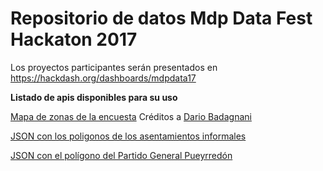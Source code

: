 # Repositorio de datos Mdp Data Fest Hackaton 2017

Los proyectos participantes serán presentados en https://hackdash.org/dashboards/mdpdata17

**Listado de apis disponibles para su uso**

[Mapa de zonas de la encuesta](https://www.google.com/maps/d/viewer?mid=1B4oMGFxkVO5jYh-bYnlxXqPJYHvL2r9m&ll=-38.01858157150808,-57.50658739687498&z=11) Créditos a [Dario Badagnani](https://twitter.com/DaFeBa_foto)

[JSON con los poligonos de los asentamientos informales](datafest.mardelplataentretodos.org/mapas/jsonAsentamientos.json)

[JSON con el polígono del Partido General Pueyrredón](datafest.mardelplataentretodos.org/mapas/jsonPGP.json)



